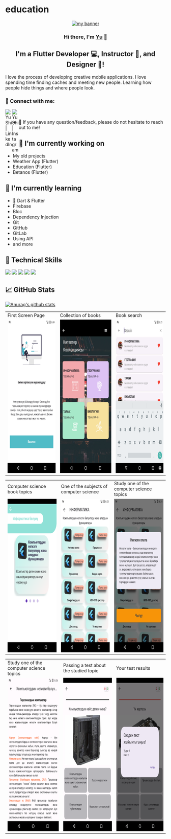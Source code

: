 # education

<p align="center">
  <a href="https://www.yushi.dev/" target="_blank" rel="noreferrer"><img src="https://user-images.githubusercontent.com/75753187/123350185-74ce0900-d528-11eb-848d-d92955dbb944.png" alt="my banner"></a>
</p>

<h3 align="center">
Hi there, I'm <a href="https://www.yushi.dev/" target="_blank" rel="noreferrer">Yu</a> 👋
</h3>

<h2 align="center">
I'm a Flutter Developer 💻, Instructor 📢, and Designer 🎨!
</h2> 

I love the process of developing creative mobile applications. I love spending time finding caches and meeting new people. Learning how people hide things and where people look.

### 🤝 Connect with me:

<a href="https://www.linkedin.com/in/adilbek-kurmanbek-uulu-a7640a219/"><img align="left" src="https://raw.githubusercontent.com/yushi1007/yushi1007/main/images/linkedin.svg" alt="Yu Shi | LinkedIn" width="21px"/></a>
<a href="https://www.instagram.com/adilbek_kurmanbekuulu?utm_source=qr&igsh=MWV2ODZpd3lndmI4bA=="><img align="left" src="https://raw.githubusercontent.com/yushi1007/yushi1007/main/images/instagram.svg" alt="Yu Shi | Instagram" width="21px"/></a>
</br>
- 💬 If you have any question/feedback, please do not hesitate to reach out to me!

## 🔭 I'm currently working on

- My old projects
- Weather App (Flutter)
- Education (Flutter)
- Betanos (Flutter)

## 🌱 I'm currently learning

- 📱 Dart & Flutter
- Firebase
- Bloc
- Dependency Injection
- Git
- GitHub
- GitLab
- Using API
- and more  

## 💼 Technical Skills



![](https://img.shields.io/badge/Code-Ruby-informational?style=flat&logo=Ruby&color=CC342D)
![](https://img.shields.io/badge/Code-Ruby_on_Rails-informational?style=flat&logo=Ruby-On-Rails&color=CC0000)
![](https://img.shields.io/badge/Code-HTML5-informational?style=flat&logo=HTML5&color=E34F26)
![](https://img.shields.io/badge/Code-PostgreSQL-informational?style=flat&logo=PostgreSQL&color=336791)
![](https://img.shields.io/badge/Code-SQLite-informational?style=flat&logo=SQLite&color=003B57)


## 📈 GitHub Stats 

[![Anurag's github stats](https://github-readme-stats.vercel.app/api?username=yushi1007)](https://github.com/adilbek-hub)



<table>
  <tr>
    <td>First Screen Page</td>
     <td>Collection of books</td>
     <td>Book search</td>
  </tr>
  <tr>
    <td><img src="https://github.com/adilbek-hub/FLUTTER2023/blob/main/education/assets/readme_images/Screenshot_1705059675.png?raw=true" width=270 height=480></td>
    <td><img src="https://github.com/adilbek-hub/FLUTTER2023/blob/main/education/assets/readme_images/Screenshot_1705060665.png?raw=true" width=270 height=480></td>
    <td><img src="https://github.com/adilbek-hub/FLUTTER2023/blob/main/education/assets/readme_images/Screenshot_1705060741.png?raw=true" width=270 height=480></td>
  </tr>
 </table>
 <table>
  <tr>
    <td>Computer science book topics</td>
     <td>One of the subjects of computer science</td>
     <td>Study one of the computer science topics</td>
  </tr>
  <tr>
    <td><img src="https://github.com/adilbek-hub/FLUTTER2023/blob/main/education/assets/readme_images/Screenshot_1705060791.png?raw=true" width=270 height=480></td>
    <td><img src="https://github.com/adilbek-hub/FLUTTER2023/blob/main/education/assets/readme_images/Screenshot_1705060861.png?raw=true" width=270 height=480></td>
    <td><img src="https://github.com/adilbek-hub/FLUTTER2023/blob/main/education/assets/readme_images/Screenshot_1705060917.png?raw=true" width=270 height=480></td>
  </tr>
 </table>
  </table>
 <table>
  <tr>
    <td>Study one of the computer science topics</td>
     <td>Passing a test about the studied topic</td>
     <td>Your test results</td>
  </tr>
  <tr>
    <td><img src="https://github.com/adilbek-hub/FLUTTER2023/blob/main/education/assets/readme_images/Screenshot_1705060992.png?raw=true" width=270 height=480></td>
    <td><img src="https://github.com/adilbek-hub/FLUTTER2023/blob/main/education/assets/readme_images/Screenshot_1705061026.png?raw=true" width=270 height=480></td>
    <td><img src="https://github.com/adilbek-hub/FLUTTER2023/blob/main/education/assets/readme_images/Screenshot_1705061065.png?raw=true" width=270 height=480></td>
  </tr>
 </table>

